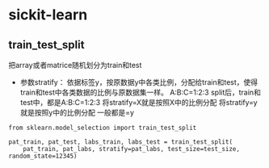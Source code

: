 # sickit-learn

## train_test_split

把array或者matrice随机划分为train和test

- 参数stratify： 依据标签y，按原数据y中各类比例，分配给train和test，使得train和test中各类数据的比例与原数据集一样。 
A:B:C=1:2:3 
split后，train和test中，都是A:B:C=1:2:3 
将stratify=X就是按照X中的比例分配 
将stratify=y就是按照y中的比例分配 
一般都是=y

```
from sklearn.model_selection import train_test_split

pat_train, pat_test, labs_train, labs_test = train_test_split(
    pat_train, pat_labs, stratify=pat_labs, test_size=test_size, random_state=12345)
```

